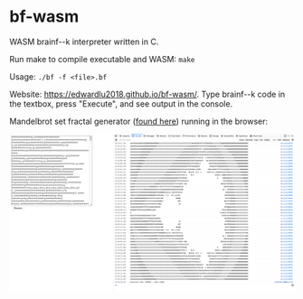 # bf-wasm

WASM brainf--k interpreter written in C.

Run make to compile executable and WASM: ```make```

Usage: ```./bf -f <file>.bf```

Website: https://edwardlu2018.github.io/bf-wasm/.
Type brainf--k code in the textbox, press "Execute", and see output in the console.

Mandelbrot set fractal generator ([found here](https://github.com/erikdubbelboer/brainfuck-jit/blob/master/mandelbrot.bf)) running in the browser:

![web-screenshot](./web-screenshot.png)

